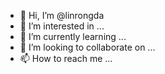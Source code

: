 - 👋 Hi, I’m @linrongda
- 👀 I’m interested in ...
- 🌱 I’m currently learning ...
- 💞️ I’m looking to collaborate on ...
- 📫 How to reach me ...

<!---
linrongda/linrongda is a ✨ special ✨ repository because its `README.md` (this file) appears on your GitHub profile.
You can click the Preview link to take a look at your changes.
--->
